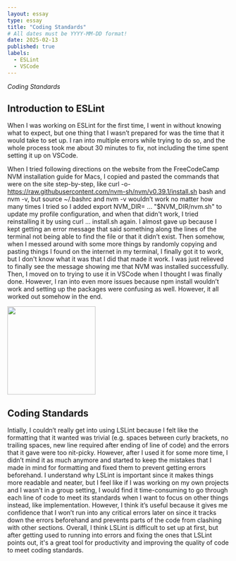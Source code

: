 ```yaml
---
layout: essay
type: essay
title: "Coding Standards"
# All dates must be YYYY-MM-DD format!
date: 2025-02-13
published: true
labels:
  - ESLint
  - VSCode
---
```




*Coding Standards*


## Introduction to ESLint
When I was working on ESLint for the first time, I went in without knowing what to expect, but one thing that I wasn’t prepared for was the time that it would take to set up. I ran into multiple errors while trying to do so, and the whole process took me about 30 minutes to fix, not including the time spent setting it up on VSCode.

When I tried following directions on the website from the FreeCodeCamp NVM installation guide for Macs, I copied and pasted the commands that were on the site step-by-step, like curl -o- https://raw.githubusercontent.com/nvm-sh/nvm/v0.39.1/install.sh bash and nvm -v, but source ~/.bashrc and nvm -v wouldn’t work no matter how many times I tried so I added export NVM_DIR= ... "$NVM_DIR/nvm.sh" to update my profile configuration, and when that didn't work, I tried reinstalling it by using curl ... install.sh again. I almost gave up because I kept getting an error message that said something along the lines of the terminal not being able to find the file or that it didn’t exist. Then somehow, when I messed around with some more things by randomly copying and pasting things I found on the internet in my terminal, I finally got it to work, but I don't know what it was that I did that made it work. I was just relieved to finally see the message showing me that NVM was installed successfully. Then, I moved on to trying to use it in VSCode when I thought I was finally done. However, I ran into even more issues because npm install wouldn’t work and setting up the packages were confusing as well. However, it all worked out somehow in the end.

<img width="200px" class="rounded float-start pe-4" src="../img/difficulty/allec-gomes-TWtnNL2MQCw-unsplash.jpg">

## Coding Standards
Intially, I couldn’t really get into using LSLint because I felt like the formatting that it wanted was trivial (e.g. spaces between curly brackets, no trailing spaces, new line required after ending of line of code) and the errors that it gave were too nit-picky. However, after I used it for some more time, I didn’t mind it as much anymore and started to keep the mistakes that I made in mind for formatting and fixed them to prevent getting errors beforehand. I understand why LSLint is important since it makes things more readable and neater, but I feel like if I was working on my own projects and I wasn't in a group setting, I would find it time-consuming to go through each line of code to meet its standards when I want to focus on other things instead, like implementation. However, I think it’s useful because it gives me confidence that I won’t run into any critical errors later on since it tracks down the errors beforehand and prevents parts of the code from clashing with other sections. Overall, I think LSLint is difficult to set up at first, but after getting used to running into errors and fixing the ones that LSLint points out, it's a great tool for productivity and improving the quality of code to meet coding standards.
